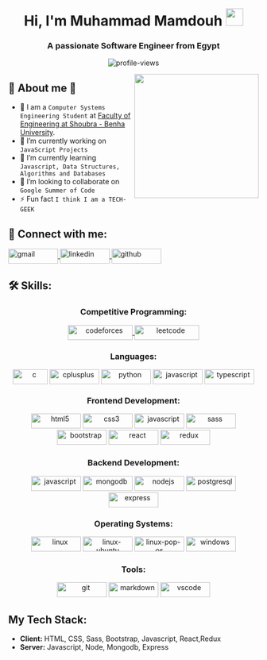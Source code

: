 <!-- **muhammad-mamdouh99/muhammad-mamdouh99** is a ✨ _special_ ✨ repository because its `README.md` (this file) appears on your GitHub profile. -->

<h1 align="center">
  Hi, I'm Muhammad Mamdouh
  <img
    src="https://media.giphy.com/media/hvRJCLFzcasrR4ia7z/giphy.gif"
    width="35"
  />
</h1>

<h3 align="center">A passionate Software Engineer from Egypt</h3>

<p align="center">
  <img
    src="https://komarev.com/ghpvc/?username=muhammad-mamdouh99&label=Profile%20views&color=0e75b6&style=flat"
    alt="profile-views"
  />
</p>

<img align="right" src="https://user-images.githubusercontent.com/63050133/156676671-d5b2e362-97d4-4404-9447-dd71ddfea82f.gif" width = 250px/>

## 🚀 About me :thinking:

- :school: I am a `Computer Systems Engineering Student` at [Faculty of Engineering at Shoubra - Benha University](https://www.feng.bu.edu.eg/en/).
- 🔭 I’m currently working on `JavaScript Projects`
- 🌱 I’m currently learning `Javascript, Data Structures, Algorithms and Databases`
- 👯 I’m looking to collaborate on `Google Summer of Code`
- ⚡ Fun fact `I think I am a TECH-GEEK`

## 🤙 Connect with me:

<p align="left">
  <a href="muhammad.mamdouh99@gmail.com" title="Gmail" target="blank">
    <img
      align="center"
      src="https://img.shields.io/badge/Gmail-D14836?style=for-the-badge&logo=gmail&logoColor=white"
      alt="gmail"
      height="30"
      width="100"
    />
  </a>
  <a
    href="https://linkedin.com/in/muhammad-mamdouh99"
    title="LinkedIn"
    target="blank"
  >
    <img
      align="center"
      src="https://img.shields.io/badge/LinkedIn-0077B5?style=for-the-badge&logo=linkedin&logoColor=white"
      alt="linkedin"
      height="30"
      width="100"
    />
  </a>
  <a
    href="https://github.com/muhammad-mamdouh99"
    title="LinkedIn"
    target="blank"
  >
    <img
      align="center"
      src="https://img.shields.io/badge/GitHub-100000?style=for-the-badge&logo=github&logoColor=white"
      alt="github"
      height="30"
      width="100"
    />
  </a>
</p>

## 🛠 Skills:

<h3 align="center">Competitive Programming:</h3>
<p align="center">
  <a href="https://codeforces.com/profile/moody_99" target="blank">
    <img
      align="center"
      src="https://img.shields.io/badge/Codeforces-445f9d?style=for-the-badge&logo=Codeforces&logoColor=white"
      alt="codeforces"
      height="30"
      width="130"
    />
  </a>
  <a href="https://www.leetcode.com/moody_99" target="blank">
    <img
      align="center"
      src="https://img.shields.io/badge/-LeetCode-FFA116?style=for-the-badge&logo=LeetCode&logoColor=black"
      alt="leetcode"
      height="30"
      width="130"
    />
  </a>
</p>

<h3 align="center">Languages:</h3>
<p align="center">
  <img
    align="center"
    src="https://img.shields.io/badge/C-00599C?style=for-the-badge&logo=c&logoColor=white"
    alt="c"
    width="70"
    height="30"
  />
  <img
    align="center"
    src="https://img.shields.io/badge/C%2B%2B-00599C?style=for-the-badge&logo=c%2B%2B&logoColor=white"
    alt="cplusplus"
    width="100"
    height="30"
  />
  <img
    align="center"
    src="https://img.shields.io/badge/Python-14354C?style=for-the-badge&logo=python&logoColor=white"
    alt="python"
    width="100"
    height="30"
  />
  <img
    align="center"
    src="https://img.shields.io/badge/JavaScript-F7DF1E?style=for-the-badge&logo=javascript&logoColor=black"
    alt="javascript"
    width="100"
    height="30"
  />
  <img
    align="center"
    src="https://img.shields.io/badge/TypeScript-007ACC?style=for-the-badge&logo=typescript&logoColor=white"
    alt="typescript"
    width="100"
    height="30"
  />
</p>

<h3 align="center">Frontend Development:</h3>
<p align="center">
  <img
    src="https://img.shields.io/badge/HTML5-E34F26?style=for-the-badge&logo=html5&logoColor=white"
    alt="html5"
    width="100"
    height="30"
  />
  <img
    src="https://img.shields.io/badge/CSS3-1572B6?style=for-the-badge&logo=css3&logoColor=white"
    alt="css3"
    width="100"
    height="30"
  />
  <img
    src="https://img.shields.io/badge/JavaScript-F7DF1E?style=for-the-badge&logo=javascript&logoColor=black"
    alt="javascript"
    width="100"
    height="30"
  />
  <img
    src="https://img.shields.io/badge/Sass-CC6699?style=for-the-badge&logo=sass&logoColor=white"
    alt="sass"
    width="100"
    height="30"
  />
  <img
    src="https://img.shields.io/badge/Bootstrap-563D7C?style=for-the-badge&logo=bootstrap&logoColor=white"
    alt="bootstrap"
    width="100"
    height="30"
  />
  <img
    src="https://img.shields.io/badge/React-20232A?style=for-the-badge&logo=react&logoColor=61DAFB"
    alt="react"
    width="100"
    height="30"
  />
  <img
    src="https://img.shields.io/badge/Redux-593D88?style=for-the-badge&logo=redux&logoColor=white"
    alt="redux"
    width="100"
    height="30"
  />
</p>

<h3 align="center">Backend Development:</h3>
<p align="center">
  <img
    src="https://img.shields.io/badge/JavaScript-F7DF1E?style=for-the-badge&logo=javascript&logoColor=black"
    alt="javascript"
    width="100"
    height="30"
  />
  <img
    src="https://img.shields.io/badge/MongoDB-4EA94B?style=for-the-badge&logo=mongodb&logoColor=white"
    alt="mongodb"
    width="100"
    height="30"
  />
  <img
    src="https://img.shields.io/badge/Node.js-43853D?style=for-the-badge&logo=node.js&logoColor=white"
    alt="nodejs"
    width="100"
    height="30"
  />
  <img
    src="https://img.shields.io/badge/PostgreSQL-316192?style=for-the-badge&logo=postgresql&logoColor=white"
    alt="postgresql"
    width="100"
    height="30"
  />
  <img
    src="https://img.shields.io/badge/Express.js-404D59?style=for-the-badge"
    alt="express"
    width="100"
    height="30"
  />
</p>

<h3 align="center">Operating Systems:</h3>
<p align="center">
  <img
    src="https://img.shields.io/badge/Linux-FCC624?style=for-the-badge&logo=linux&logoColor=black"
    alt="linux"
    width="100"
    height="30"
  />
  <img
    src="https://img.shields.io/badge/Ubuntu-E95420?style=for-the-badge&logo=ubuntu&logoColor=white"
    alt="linux-ubuntu"
    width="100"
    height="30"
  />
  <img
    src="https://img.shields.io/badge/Pop!_OS-48B9C7?style=for-the-badge&logo=Pop!_OS&logoColor=white"
    alt="linux-pop-os"
    width="100"
    height="30"
  />
  <img
    src="https://img.shields.io/badge/Windows-0078D6?style=for-the-badge&logo=windows&logoColor=white"
    alt="windows"
    width="100"
    height="30"
  />
</p>

<h3 align="center">Tools:</h3>
<p align="center">
  <img
    src="https://img.shields.io/badge/GIT-E44C30?style=for-the-badge&logo=git&logoColor=white"
    alt="git"
    width="100"
    height="30"
  />
  <img
    src="https://img.shields.io/badge/Markdown-000000?style=for-the-badge&logo=markdown&logoColor=white"
    alt="markdown"
    width="100"
    height="30"
  />
  <img
    src="https://img.shields.io/badge/Visual_Studio_Code-0078D4?style=for-the-badge&logo=visual%20studio%20code&logoColor=white"
    alt="vscode"
    width="100"
    height="30"
  />
</p>

## My Tech Stack:

- **Client:** HTML, CSS, Sass, Bootstrap, Javascript, React,Redux
- **Server:** Javascript, Node, Mongodb, Express
